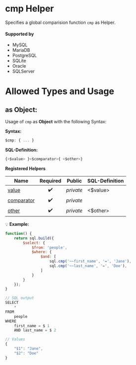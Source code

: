 # cmp Helper
Specifies a global comparision function `cmp` as Helper.

#### Supported by
- MySQL
- MariaDB
- PostgreSQL
- SQLite
- Oracle
- SQLServer

# Allowed Types and Usage

## as Object:

Usage of `cmp` as **Object** with the following Syntax:

**Syntax:**

```javascript
$cmp: { ... }
```

**SQL-Definition:**
```javascript
{<$value> }<$comparator>{ <$other>}
```

**Registered Helpers**

Name|Required|Public|SQL-Definition
----|:------:|:----:|--------------
[value](./private/value/)|:heavy_check_mark:|*private*| <$value> 
[comparator](./private/comparator/)|:heavy_check_mark:|*private*|
[other](./private/other/)|:heavy_check_mark:|*private*|  <$other>

:bulb: **Example:**
```javascript
function() {
    return sql.build({
        $select: {
            $from: 'people',
            $where: {
                $and: [
                    sql.cmp('~~first_name', '=', 'Jane'),
                    sql.cmp('~~last_name', '=', 'Doe'),
                ]
            }
        }
    });
}

// SQL output
SELECT
    *
FROM
    people
WHERE
    first_name = $ 1
    AND last_name = $ 2

// Values
{
    "$1": "Jane",
    "$2": "Doe"
}
```

